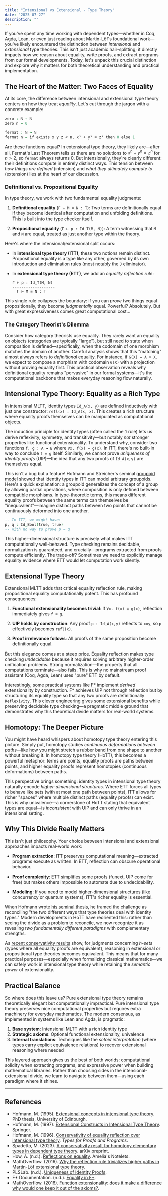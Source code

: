 ```yaml
---
title: "Intensional vs Extensional - Type Theory"
date: "2025-07-27"
description: ""
---
```


If you've spent any time working with dependent types—whether in Coq, Agda, Lean, or even just reading about Martin-Löf's foundational work—you've likely encountered the distinction between *intensional* and *extensional* type theories. This isn't just academic hair-splitting; it directly impacts how we reason about equality, write proofs, and extract programs from our formal developments. Today, let's unpack this crucial distinction and explore why it matters for both theoretical understanding and practical implementation.

## The Heart of the Matter: Two Faces of Equality

At its core, the difference between intensional and extensional type theory centers on how they treat *equality*. Let's cut through the jargon with a concrete example:

```agda
zero : ℕ → ℕ
zero n = 0

fermat : ℕ → ℕ
fermat n = if exists x y z < n, x³ + y³ ≡ z³ then 0 else 1
```

Are these functions equal? In extensional type theory, they likely are—after all, Fermat's Last Theorem tells us there are no solutions to $x^n + y^n = z^n$ for $n > 2$, so `fermat` always returns 0. But intensionally, they're clearly different: their definitions compute in entirely distinct ways. This tension between *how things are defined* (intension) and *what they ultimately compute to* (extension) lies at the heart of our discussion.

### Definitional vs. Propositional Equality

In type theory, we work with two fundamental equality judgments:

1. **Definitional equality** (`Γ ⊢ M ≡ N : T`): Two terms are definitionally equal if they become identical after computation and unfolding definitions. This is built into the type checker itself.

2. **Propositional equality** (`Γ ⊢ p : Id_T(M, N)`): A term witnessing that `M` and `N` are equal, treated as just another type within the theory.

Here's where the intensional/extensional split occurs:

- In **intensional type theory (ITT)**, these two notions remain distinct. Propositional equality is a type like any other, governed by its own introduction and elimination rules (most notably the `J` eliminator).

- In **extensional type theory (ETT)**, we add an *equality reflection rule*:
  
  ```
  Γ ⊢ p : Id_T(M, N)
  -------------------
    Γ ⊢ M ≡ N : T
  ```

This single rule collapses the boundary: if you can *prove* two things equal propositionally, they become *judgmentally* equal. Powerful? Absolutely. But with great expressiveness comes great computational cost...

### The Category Theorist's Dilemma

Consider how category theorists use equality. They rarely want an equality on objects (categories are typically "large"), but still need to state when composition is defined—specifically, when the codomain of one morphism matches the domain of another. Careful analysis shows that this "matching" almost always refers to *definitional* equality. For instance, if `G(X) = A × X`, we expect to compose a morphism with codomain `G(X)` with a projection without proving equality first. This practical observation reveals why definitional equality remains "pervasive" in our formal systems—it's the computational backbone that makes everyday reasoning flow naturally.

## Intensional Type Theory: Equality as a Rich Type

In intensional MLTT, identity types `Id_A(x, y)` are defined inductively with just one constructor: `refl(x) : Id_A(x, x)`. This creates a rich structure where equality proofs themselves can be manipulated as computational objects.

The induction principle for identity types (often called the `J` rule) lets us derive reflexivity, symmetry, and transitivity—but notably *not* stronger properties like functional extensionality. To understand why, consider two functions `f, g : A → B` where `∀x, f(x) = g(x)`. In ITT, there's no built-in way to conclude `f = g` itself. Similarly, we cannot prove *uniqueness of identity proofs* (UIP)—the idea that any two proofs of `Id_A(x,y)` are themselves equal.

This isn't a bug but a feature! Hofmann and Streicher's seminal [groupoid model](https://ncatlab.org/nlab/files/HofmannExtensionalIntensionalTypeTheory.pdf) showed that identity types in ITT can model arbitrary groupoids. Here's a quick explanation: a groupoid generalizes the concept of a group by allowing partial operations, where composition is only defined between compatible morphisms. In type-theoretic terms, this means different equality proofs between the same terms can themselves be "inequivalent"—imagine distinct paths between two points that cannot be continuously deformed into one another.

```agda
-- In ITT, we might have:
p, q : Id_Bool(true, true)
-- With no way to prove p = q
```

This higher-dimensional structure is precisely what makes ITT computationally well-behaved. Type checking remains decidable, normalization is guaranteed, and crucially—programs extracted from proofs compute efficiently. The trade-off? Sometimes we need to explicitly manage equality evidence where ETT would let computation work silently.

## Extensional Type Theory

Extensional MLTT adds that critical equality reflection rule, making propositional equality computationally potent. This has profound consequences:

1. **Functional extensionality becomes trivial**: If `∀x. f(x) = g(x)`, reflection immediately gives `f ≡ g`.

2. **UIP holds by construction**: Any proof `p : Id_A(x,y)` reflects to `x≡y`, so `p` effectively becomes `refl(x)`.

3. **Proof irrelevance follows**: All proofs of the same proposition become definitionally equal.

But this elegance comes at a steep price. Equality reflection makes type checking *undecidable* because it requires solving arbitrary higher-order unification problems. Strong normalization—the property that all computations terminate—also fails. This is why no mainstream proof assistant (Coq, Agda, Lean) uses "pure" ETT by default.

Interestingly, some practical systems like [F*](https://fstar-lang.org/tutorial/book/part2/part2_equality.html) implement *derived* extensionality by construction. F* achieves UIP not through reflection but by structuring its equality type so that any two proofs are definitionally `Reflexivity`. This clever engineering gives some extensional benefits while preserving decidable type checking—a pragmatic middle ground that demonstrates why this theoretical divide matters for real-world systems.

## Homotopy: The Deeper Picture

You might have heard whispers about homotopy type theory entering this picture. Simply put, homotopy studies *continuous deformations between paths*—like how you might stretch a rubber band from one shape to another without breaking it. In homotopy type theory (HoTT), this becomes a powerful metaphor: terms are points, equality proofs are paths between points, and higher equality proofs represent homotopies (continuous deformations) between paths.

This perspective brings something: identity types in intensional type theory naturally encode *higher-dimensional structures*. Where ETT forces all types to behave like sets (with at most one path between points), ITT allows for richer "spaces" where multiple distinct paths (equality proofs) can exist. This is why univalence—a cornerstone of HoTT stating that equivalent types are equal—is *inconsistent* with UIP and can only thrive in an intensional setting.

## Why This Divide Really Matters

This isn't just philosophy. Your choice between intensional and extensional approaches impacts real-world work:

- **Program extraction**: ITT preserves computational meaning—extracted programs execute as written. In ETT, reflection can obscure operational behavior.

- **Proof complexity**: ETT simplifies some proofs (funext, UIP come for free) but makes others impossible to automate due to undecidability.

- **Modeling**: If you need to model higher-dimensional structures (like concurrency or quantum systems), ITT's richer equality is essential.

When Hofmann wrote [his seminal thesis](https://www.semanticscholar.org/paper/Extensional-concepts-in-intensional-type-theory-Hofmann/f4f3dd908e7905281d76c6c7b0253beaae10c67e), he framed the challenge as reconciling "the two different ways that type theories deal with identity types." Modern developments in HoTT have reoriented this: rather than seeing the divide as a problem to reconcile, we now recognize it as revealing *two fundamentally different paradigms* with complementary strengths.

As [recent conservativity results](https://arxiv.org/abs/2303.05623) show, for judgments concerning *h-sets* (types where all equality proofs are equivalent), reasoning in extensional or propositional type theories becomes equivalent. This means that for many practical purposes—especially when formalizing classical mathematics—we can safely work in intensional type theory while retaining the *semantic power* of extensionality.

## Practical Balance

So where does this leave us? Pure extensional type theory remains theoretically elegant but computationally impractical. Pure intensional type theory preserves nice computational properties but requires extra machinery for everyday mathematics. The modern consensus, as implemented in systems like Lean and Agda, is pragmatic:

1. **Base system**: Intensional MLTT with a rich identity type
2. **Strategic axioms**: Optional functional extensionality, univalence
3. **Internal translations**: Techniques like the *setoid interpretation* (where types carry explicit equivalence relations) to recover extensional reasoning where needed

This layered approach gives us the best of both worlds: computational solidity when extracting programs, and expressive power when building mathematical libraries. Rather than choosing sides in the intensional-extensional divide, we learn to navigate between them—using each paradigm where it shines.

---

## References

- Hofmann, M. (1995). [Extensional concepts in intensional type theory](https://ncatlab.org/nlab/files/HofmannExtensionalIntensionalTypeTheory.pdf). PhD thesis, University of Edinburgh.  
- Hofmann, M. (1997). [Extensional Constructs in Intensional Type Theory](https://link.springer.com/book/10.1007/978-1-4471-0963-1). Springer.  
- Hofmann, M. (1996). [Conservativity of equality reflection over intensional type theory](https://link.springer.com/chapter/10.1007/3-540-61780-9_68). *Types for Proofs and Programs*.  
- Spadetto, M. (2023). [A conservativity result for homotopy elementary types in dependent type theory](https://arxiv.org/abs/2303.05623). arXiv preprint.  
- How, A. (n.d.). [Reflections on equality](https://amelia.how/posts/reflections-on-equality.html). Amelia's Notelets.  
- MathOverflow. (2016). [Why the reflection rule trivializes higher paths in Martin-Löf extensional type theory](https://mathoverflow.net/questions/229953/why-the-reflection-rule-trivializes-higher-paths-in-martin-l%C3%B6f-extensional-type).  
- PLSLab. (n.d.). [Uniqueness of Identity Proofs](https://www.pls-lab.org/en/UIP).  
- F\* Documentation. (n.d.). [Equality in F\*](https://fstar-lang.org/tutorial/book/part2/part2_equality.html).  
- MathOverflow. (2016). [Function extensionality: does it make a difference why would one keep it out of the axioms?](https://mathoverflow.net/questions/156238/function-extensionality-does-it-make-a-difference-why-would-one-keep-it-out-of).
